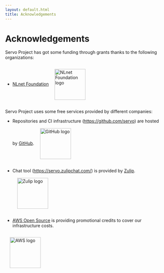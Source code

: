 ```yaml
---
layout: default.html
title: Acknowledgements
---
```


# Acknowledgements

Servo Project has got some funding through grants thanks to the following organizations:
* [NLnet Foundation](https://nlnet.nl/project/Servo/)
  <img src="{{ '/img/nlnet-logo.png' | url}}" alt="NLnet Foundation logo" style="vertical-align: middle; margin: 15px; width: 100px;" />

Servo Project uses some free services provided by different companies:

* Repositories and CI infrastructure (<https://github.com/servo>) are hosted by [GitHub](https://github.com/).
  <img src="{{ '/img/github-logo.png' | url}}" alt="GitHub logo" style="vertical-align: middle; margin: 15px; width: 100px;" />

* Chat tool (<https://servo.zulipchat.com/>) is provided by [Zulip](https://zulip.com/).
  <img src="{{ '/img/zulip-logo.png' | url}}" alt="Zulip logo" style="vertical-align: middle; margin: 15px; width: 100px;" />

*  [AWS Open Source](https://aws.amazon.com/opensource/) is providing promotional credits to cover our infrastructure costs.
  <img src="{{ '/img/aws-logo.png' | url}}" alt="AWS logo" style="vertical-align: middle; margin: 15px; width: 100px;" />

